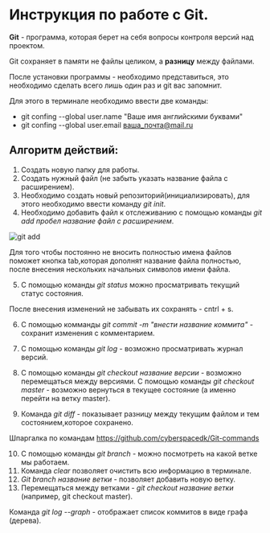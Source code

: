 # Инструкция по работе с Git.

**Git** - программа, которая берет на себя вопросы контроля версий над проектом. 

Git  сохраняет в памяти не файлы целиком, а __разницу__ между файлами.

После установки программы - необходимо представиться, это необходимо сделать всего лишь один раз и git вас запомнит. 

Для этого в терминале необходимо ввести две команды:
+ git confing --global user.name "Ваше имя английскими буквами"
+ git confing --global user.email ваша_почта@mail.ru 

## Алгоритм действий:
1. Создать новую папку для работы.
2. Создать нужный файл (не забыть указать название файла с расширением).
3. Необходимо создать новый репозиторий(инициализировать), для этого необходимо ввести команду *git init*.
4. Необходимо добавить файл к отслеживанию с помощью команды *git add пробел название файл с расширением*. 

![git add](12345.png)


Для того чтобы постоянно не вносить полностью имена файлов поможет кнопка tab,которая дополнят название файла полностью, после внесения нескольких начальных символов имени файла.

5. С помощью команды *git status* можно просматривать текущий статус состояния.

После внесения изменений не забывать их сохранять - cntrl + s.

6. С помощью комманды *git commit -m "внести название коммита"* - сохранит изменения с комментарием.

7. С помощью команды *git log* - возможно просматривать журнал версий.

8. С помощью команды *git checkout название версии* - возможно перемещаться между версиями.
С помощью команды *git checkout master* - возможно вернуться в текущее состояние (а именно перейти на ветку master).
9. Команда *git diff* - показывает разницу между текущим файлом и тем состоянием,которое сохранено.

Шпаргалка по командам https://github.com/cyberspacedk/Git-commands

10. С помощью команды *git branch* - можно посмотреть на какой ветке мы работаем.
11. Команда _clear_ позволяет очистить всю информацию в терминале.
12. *Git branch название ветки* - позволяет добавить новую ветку.
13. Перемещаться между ветками - *git checkout название ветки* (например, git checkout master).

Команда *git log --graph* - отображает список коммитов в виде графа (дерева).
